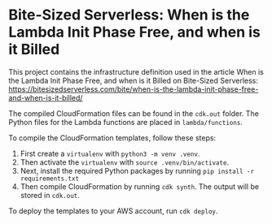 # Bite-Sized Serverless: When is the Lambda Init Phase Free, and when is it Billed

This project contains the infrastructure definition used in the article When is the Lambda Init Phase Free, and when is it Billed on Bite-Sized Serverless: https://bitesizedserverless.com/bite/when-is-the-lambda-init-phase-free-and-when-is-it-billed/

The compiled CloudFormation files can be found in the `cdk.out` folder. The Python files for the Lambda functions are placed in `lambda/functions`.

To compile the CloudFormation templates, follow these steps:

1. First create a `virtualenv` with `python3 -m venv .venv`.
2. Then activate the `virtualenv` with `source .venv/bin/activate`.
3. Next, install the required Python packages by running `pip install -r requirements.txt`
4. Then compile CloudFormation by running `cdk synth`. The output will be stored in `cdk.out`.

To deploy the templates to your AWS account, run `cdk deploy`.
